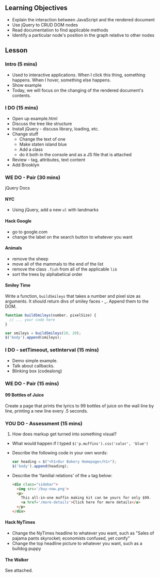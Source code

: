 ## Learning Objectives

* Explain the interaction between JavaScript and the rendered document
* Use jQuery to CRUD DOM nodes
* Read documentation to find applicable methods
* Identify a particular node's position in the graph relative to  other nodes

## Lesson

### Intro (5 mins)

* Used to interactive applications. When I click this thing, something happens. When I hover, something else happens. 
* Show example
* Today, we will focus on the changing of the rendered document's contents.

### I DO (15 mins)

* Open up example.html
* Discuss the tree like structure
* Install jQuery - discuss library, loading, etc.
* Change stuff
  * Change the text of one
  * Make staten island blue
  * Add a class
  * do it both in the console and as a JS file that is attached
* Review - tag, attributes, text content
* Add Brooklyn

### WE DO - Pair (30 mins)

jQuery Docs

#### NYC

* Using jQuery, add a new `ul` with landmarks

#### Hack Google
- go to google.com
- change the label on the search button to whatever you want

#### Animals

- remove the sheep
- move all of the mammals to the end of the list
- remove the class `.fish` from all of the applicable `li`s
- sort the trees by alphabetical order

#### Smiley Time

Write a function, `buildSmileys` that takes a number and pixel size as arguments. It should return divs of smiley faces - *_*. Append them to the DOM.

```javascript
function buildSmileys(number, pixelSize) {
  // ... your code here
}

var smileys = buildSmileys(10, 20);
$('body').append(smileys);
```

### I DO - setTimeout, setInterval (15 mins)

* Demo simple example. 
* Talk about callbacks.
* Blinking box (codealong)


### WE DO - Pair (15 mins)

#### 99 Bottles of Juice

Create a page that prints the lyrics to 99 bottles of juice on the wall line by line, printing a new line every .5 seconds.

### YOU DO - Assessment (15 mins)

1. How does markup get turned into something visual?
* What would happen if I typed `$('p.muffins').css('color', 'blue')`
* Describe the following code in your own words:

  ```javascript
  var heading = $("<h1>Our Bakery Homepage</h1>");
  $('body').append(heading);
  ```
* Describe the 'familial relations' of the `a` tag below:

  ```html
  <div class="sidebar">
    <img src='/buy-now.png'>
    <p>
      This all-in-one muffin making kit can be yours for only $99.
      <a href='/more-details'>Click here for more details</a>
    </p>
  </div>
  ```

#### Hack NyTimes
- Change the NyTimes headline to whatever you want, such as "Sales of pajama pants skyrocket; economists confused, yet comfy"
- Change the top headline picture to whatever you want, such as a bulldog puppy

#### The Walker

See attached.